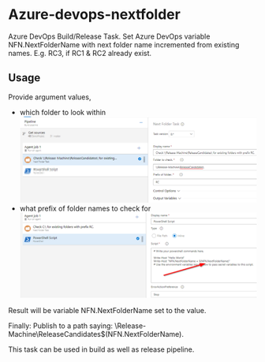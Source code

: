 # Azure-devops-nextfolder
Azure DevOps Build/Release Task. Set Azure DevOps variable NFN.NextFolderName with next folder name incremented from existing names. E.g. RC3, if RC1 & RC2 already exist.

## Usage
Provide argument values,

* which folder to look within
![Next Folder Name Usage](./images/screenshots/nfn1.png)
* what prefix of folder names to check for
![Next Folder Name Variable Name](./images/screenshots/nfn2.png)

Result will be variable NFN.NextFolderName set to the value.

Finally:
Publish to a path saying: \\Release-Machine\ReleaseCandidates\$(NFN.NextFolderName).

This task can be used in build as well as release pipeline.